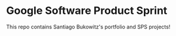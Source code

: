 # Google Software Product Sprint

This repo contains Santiago Bukowitz's portfolio and SPS projects!
